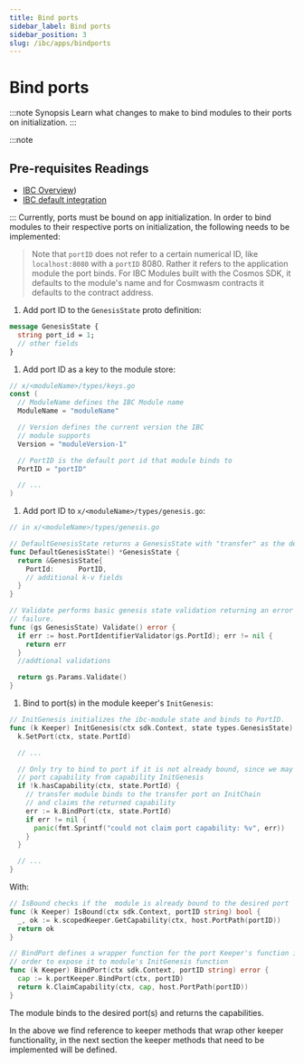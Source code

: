 ```yaml
---
title: Bind ports
sidebar_label: Bind ports
sidebar_position: 3
slug: /ibc/apps/bindports
---
```



# Bind ports

:::note Synopsis
Learn what changes to make to bind modules to their ports on initialization. 
:::

:::note

## Pre-requisites Readings

- [IBC Overview](../01-overview.md))
- [IBC default integration](../02-integration.md)


:::
Currently, ports must be bound on app initialization. In order to bind modules to their respective ports on initialization, the following needs to be implemented:

> Note that `portID` does not refer to a certain numerical ID, like `localhost:8080` with a `portID` 8080. Rather it refers to the application module the port binds. For IBC Modules built with the Cosmos SDK, it defaults to the module's name and for Cosmwasm contracts it defaults to the contract address.

1. Add port ID to the `GenesisState` proto definition:

  ```protobuf
  message GenesisState {
    string port_id = 1;
    // other fields
  }
  ```

1. Add port ID as a key to the module store:

  ```go
  // x/<moduleName>/types/keys.go
  const (
    // ModuleName defines the IBC Module name
    ModuleName = "moduleName"

    // Version defines the current version the IBC
    // module supports
    Version = "moduleVersion-1"

    // PortID is the default port id that module binds to
    PortID = "portID"

    // ...
  )
  ```

1. Add port ID to `x/<moduleName>/types/genesis.go`:

  ```go
  // in x/<moduleName>/types/genesis.go

  // DefaultGenesisState returns a GenesisState with "transfer" as the default PortID.
  func DefaultGenesisState() *GenesisState {
    return &GenesisState{
      PortId:      PortID,
      // additional k-v fields
    }
  }

  // Validate performs basic genesis state validation returning an error upon any
  // failure.
  func (gs GenesisState) Validate() error {
    if err := host.PortIdentifierValidator(gs.PortId); err != nil {
      return err
    }
    //addtional validations

    return gs.Params.Validate()
  }
  ```

1. Bind to port(s) in the module keeper's `InitGenesis`:

  ```go
  // InitGenesis initializes the ibc-module state and binds to PortID.
  func (k Keeper) InitGenesis(ctx sdk.Context, state types.GenesisState) {
    k.SetPort(ctx, state.PortId)

    // ...

    // Only try to bind to port if it is not already bound, since we may already own
    // port capability from capability InitGenesis
    if !k.hasCapability(ctx, state.PortId) {
      // transfer module binds to the transfer port on InitChain
      // and claims the returned capability
      err := k.BindPort(ctx, state.PortId)
      if err != nil {
        panic(fmt.Sprintf("could not claim port capability: %v", err))
      }
    }

    // ...
  }
  ```

   With:

  ```go
  // IsBound checks if the  module is already bound to the desired port
  func (k Keeper) IsBound(ctx sdk.Context, portID string) bool {
    _, ok := k.scopedKeeper.GetCapability(ctx, host.PortPath(portID))
    return ok
  }

  // BindPort defines a wrapper function for the port Keeper's function in
  // order to expose it to module's InitGenesis function
  func (k Keeper) BindPort(ctx sdk.Context, portID string) error {
    cap := k.portKeeper.BindPort(ctx, portID)
    return k.ClaimCapability(ctx, cap, host.PortPath(portID))
  }
  ```

   The module binds to the desired port(s) and returns the capabilities.

   In the above we find reference to keeper methods that wrap other keeper functionality, in the next section the keeper methods that need to be implemented will be defined.
